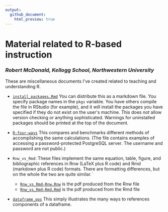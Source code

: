 ```yaml
---
output:
  github_document:
    html_preview: true
---
```


#  Material related to R-based instruction

### *Robert McDonald, Kellogg School, Northwestern University*

These are miscellaneous documents I've created related to teaching and
understanding R.

* [`install_packages.Rmd`](install_packages/install_packages.Rmd) You can distribute
  this as a markdown file.  You specify package names in the `pkgs`
  variable. You have others compile the file in RStudio (for example),
  and it will install the packages you have specified if they do not
  exist on the user's machine. This does *not* allow version checking
  or anything sophisticated. Warnings for uninstalled packages should
  be printed at the top of the document.

* [`R-four-ways`](r-four-ways/r-four-ways.pdf) This compares and benchmarks
  different methods of accomplishing the same calculations. (The file
  contains examples of accessing a password-protected PostgreSQL
	  server. The username and password are not public.)
	  
* `Rnw_vs_Rmd`: These files implement the same equation, table,
  figure, and bibliographic references in Rnw (LaTeX plus R code) and
  Rmd (markdown plus R code) formats. There are formatting differences, but 
  on the whole the two are quite similar.`
  * [`Rnw_vs_Rmd-Rnw.Rnw`](Rnw_vs_Rmd/Rnw_vs_Rmd-Rnw.pdf) is the pdf produced from
    the  Rnw file
  * [`Rnw_vs_Rmd-Rmd.Rmd`](Rnw_vs_Rmd/Rnw_vs_Rmd-Rmd.pdf) is the pdf produced from
    the  Rmd file
  
* [`dataframe_ops`](dataframe_ops/dataframe_ops.pdf) This simply
  illustrates the many ways to references components of a dataframe.  
